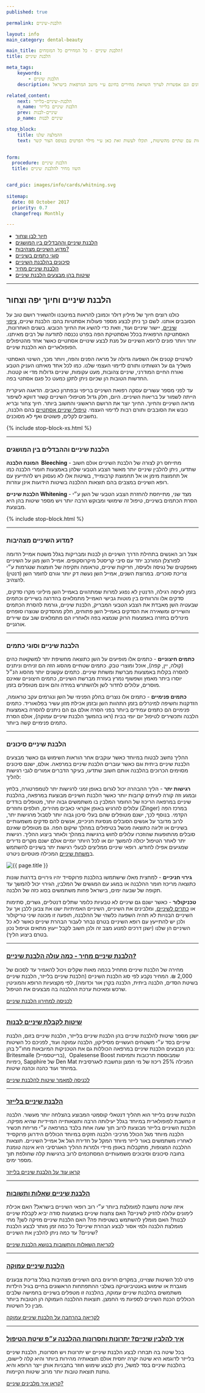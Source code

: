 ```yaml
---
published: true

permalink: הלבנת-שיניים

layout: info
main_category: dental-beauty

main_title: הלבנת שיניים - כל המחירים כל המומחים!
title: הלבנת שיניים

meta_tags:
    keywords:
        - הלבנת שיניים
    description: הלבנת שיניים - כל מה שצריך לדעת על הלבנת שיניים, כל שיטות הטיפול, מחירונים וגם אפשרות לערוך השוואת מחירים בחינם ע״י מיטב המרפאות בישראל!

related_content:
    next: הלבנת-שיניים-בלייזר
    n_name: הלבנת שיניים בלייזר
    prev: שיניים-לבנות
    p_name: שיניים לבנות

stop_block: 
    title: ההמלצה שלנו
    text: למרות שישנן מספר שיטות ביתיות וערכות להלבנה, ההמלצה שלנו היא ״ללכת״ על הדבר האמיתי, דהיינו הלבנת שיניים במרפאה באחת השיטות כדלהלן - לייזר, סדים מסיליקון או קרן אור. התייעצו עם רופא שיניים שעובד לפחות עם שתיים מהשיטות, תוכלו לעשות זאת כאן ע״י מילוי הפרטים בטופס הצור קשר.
        

form:
  procedure: הלבנת שיניים
  title: השוו מחיר להלבנת שיניים


card_pic: images/info/cards/whitning.svg
  
sitemap: 
  date: 08 October 2017
  priority: 0.7
  changefreq: Monthly

---
```

- [חיוך לבן וצחור](#a1)
- [הלבנת שיניים וההבדלים בין המושגים](#a2)
- [מדוע השיניים מצהיבות?](#a3)
- [סוגי כתמים בשיניים](#a4)
- [סיכונים בהלבנת השיניים](#a5)
- [הלבנת שיניים מחיר](#a6)
- [שיטות בהן מבצעים הלבנת שיניים](#a7)

- - - - - -

<a name="a1"></a>

## הלבנת שיניים וחיוך יפה וצחור

כולנו רוצים חיוך של מיליון דולר וכמובן להראות במיטבנו ולהשאיר רושם טוב על הסובבים אותנו. לשם כך ניתן לבצע מספר פעולות אסתטיות בהם: הלבנת שיניים, [ציפוי שיניים](/ציפוי-שיניים), יישור שיניים ועוד, וזאת כדי להשיג את החיוך הכובש. בשנים האחרונות, האסתטיקה הרפואית בכלל ואסתטיקת הפה בפרט נכנסה לתודעה של רבים מאיתנו. יותר ויותר פונים לרופא השיניים על מנת לבצע שינויים אסתטיים כאשר אחד מהטיפולים הפופולאריים הוא הלבנת שיניים. 

לשינויים קטנים אלו השפעה גדולה על מראה הפנים והפה, ויותר מכך, השינוי האסתטי משליך גם על רגשותינו ותורם לדימוי העצמי שלנו. כמו לכל אחד מאיתנו העניק הטבע ואורח החיים המודרני, שיניים צהובות, מעט עקומות, שיניים גדולות מדי או קטנות. החדשות הטובות הן שכיום ניתן לתקן כמעט כל פגם אסתטי בפה. 

עד לפני מספר עשורים עסקה רפואת השיניים בריפוי ובפתרון כאבים. הדאגה העיקרית הייתה לשמור על בריאות השיניים. היום, חלק גדול מטיפולי השיניים קשור דווקא לשיפור מראה השיניים והחיוך. החיוך יוצר את הרושם הראשוני והחשוב ביותר. חיוך צחור ובריא כובש את הסובבים ותורם רבות לדימוי העצמי. [טיפולי שיניים אסתטיים](/טיפולי-שיניים) בהם הלבנה, נחשבים לקלים, פשוטים ואף לא מסוכנים.

 {% include stop-block-xs.html %}  

- - - - - -

<a name="a2"></a>

### הלבנת שיניים וההבדלים בין המושגים

**המונח הלבנה  Bleeching** - מתייחס רק לצורה של הלבנת השיניים אולם חשוב שתדעו, ניתן להלבין שיניים יותר מאשר הצבע הטבעי שלהן באמצעות חומרי הלבנה כמו אל תחמוצת מימן או אל תחמוצת קרבומייד, בשיטות אלו לא נעסוק ויש להתייעץ עם רופא השיניים במצבים בהם תוצאות ההלבנה בשיטות הידועות אינן עוזרות.
 

**הלבנת שיניים Whitening** - מצד שני, מתייחסת להחזרת הצבע הטבעי של השן ע״י הסרת הכתמים בשיניים, טיפול זה שימושי ומבוקש הרבה יותר ויש מספר שיטות בהן היא מבוצעת.

 {% include stop-block.html %}  

- - - - - -

<a name="a3"></a>

### מדוע השיניים מצהיבות?

אצל רוב האנשים בתחילת הדרך השיניים הן לבנות ומבריקות בגלל משטח אמייל הדומה לפורצלן המורכב יחד עם סיבי קריסטל מיקרוסקופים. אמייל השן מגן על השיניים מאפקטים של נגיסה ולעיסה, חריקות שיניים, טראומה ותקיפה של חומצות שנגרמות ע״י צריכת סוכרים. במרוצת השנים, אמייל השן נעשה דק יותר וגורם לחומר השן (דנטין) להצהיב. 

בזמן לעיסה רגילה, הדנטין לא נפגע למרות שמתהווים באמייל השן מיליוני מקרו סדקים, סדקים אלו והרווחים בין מוטות גבישי האמייל מתמלאים בהדרגה בשיירים וכתמים שבעטיה השן מאבדת את הצבע הטבעי המבריק, הלבנת שיניים, גורמת להסרת הכתמים והשיירים ומשאירה את הסדקים באמייל השן פתוחים, חלק מהסדקים שנוצרו סופחים מינרלים בחזרה באמצעות הרוק שנמצא בפה ולאחריו הם מתמלאים שוב עם שיירים אורגניים.
- - - - - -

<a name="a4"></a>

### הלבנת שיניים וסוגי כתמים

**כתמים חיצוניים** - כתמים אלו מופיעים על השן כתוצאה מחשיפת יתר למשקאות כהים (קולה, יין, קפה), אוכל ומוצרי טבק. כתמים שטחיים מהסוג הזה הם זניחים וניתנים להסרה בקלות באמצעות מברשת ומשחת שיניים. כתמים עקשנים יותר מהסוג הנ״ל יוסרו ביתר מאמץ ושפשוף נמרץ בעזרת מברשת השיניים, כתמים חיצוניים שאינם מוסרים, עלולים לחדור לשן ולהשתרש במידה והם אינם מטופלים בזמן.
 

**כתמים פנימיים** - כתמים אלו נוצרים בחלק הפנימי של השן ונגרמים עקב טראומה, הזדקנות וחשיפה למינרלים בזמן התהוות השן ובזמן אכילת מזון עשיר בפלואוריד. כתמים פנימיים הם כתמים עמידים ביותר בפני הסרה אולם גם הם ניתנים להסרה באמצעות הלבנה ותכשירים לטיפול יום יומי בבית (ראו בהמשך הלבנת שיניים עמוקה), אולם הסרת כתמים פנימיים קשה ביותר. 
- - - - - -

<a name="a5"></a>

### הלבנת שיניים סיכונים

ההליך נחשב לבטוח במיוחד כאשר עוקבים אחר הוראות השימוש גם כאשר מבצעים הלבנת שיניים ביתית וגם כאשר עוברים הלבנת שיניים במרפאה. אולם, ישנם סיכונים מסוימים הכרוכים בהלבנה אותם חשוב שתדעו, בעיקר הדברים אמורים לגבי רגישות להליך:
 

**רגישות יתר** - הליך ההבהרה יכול לגרום באופן זמני לרגישות יתר לטמפרטורה, בלחץ ובמגע וזה קורה לעיתים קרובות יותר כאשר הלבנת השיניים מבוצעת במרפאה, בהלבנת שיניים במרפאה הריכוז של החומר המלבין בו משתמשים גבוה יותר, מטופלים בודדים עלולים להרגיש באופן אקראי כאבים מהירים, חולפים וחוזרים (Zinger) במרכז הפה הקדמי. בנוסף לכך, ישנם מטופלים שהם בעלי סיכון גבוה יותר לסבול מרגישות יתר, לרוב מדובר על אנשים הסובלים מנסיגת חניכיים, אנשים להם סדקים משמעותיים בשיניים או זליגה כתוצאה מכשל בטיפולים במהלך שיקום הפה. גם מטופלים שאינם סובלים מהתופעות שהוזכרו עלולים לחוש ברגישות במהלך ולאחר ביצוע ההליך. רגישות יתר לאחר הטיפול יכולה להמשך יום או לכל היותר יומיים אולם ישנם מקרים נדירים שמגיעים אפילו לחודש. רופאי שיניים ממליצים לבעלי רגישות יתר בשיניים להשתמש ב[משחת שיניים](/מברשת-שיניים) המכילה פוטסיום ניטרט.

 ![{{ page.title }}](/images/articles/teeth-whitening.jpg)  

**גירוי חניכיים** - למחצית מאלו שישתמשו בהלבנת פרוקסייד יהיו גירויים בדרגות שונות כתוצאה מריכוז חומר ההלבנה או במגע עם המגשים של המלבין, הגירוי יכול להמשך עד תקופה של שבעה ימים, בישראל פחות משתמשים בסוג כזה של הלבנה.
 

**טכניקולור** - כאשר ישנם גם שיניים לא טבעיות כלומר שתלים דנטליים, גשרים, סתימות או [כתרים לשיניים](/כתרים-לשיניים), ומלבינים את השיניים, השיניים האמיתיות ישנו את צבען ללבן אך על השיניים הבנויות לא תהיה השפעה כלשהי של ההלבנה, תופעה זו מכונה שיני טריקולור ולכן יש להתייעץ עם רופא השיניים בטרם נבחר לעבור הבהרת שיניים כאשר לא כל השיניים הן שלנו (ישנן דרכים למנוע מצב זה ולכן חשוב לקבל ייעוץ מתאים וטיפול נכון בטרם ביצוע הליך).
- - - - - -

<a name="a6"></a>

### [הלבנת שיניים מחיר - כמה עולה הלבנת שיניים?](/מחירון-טיפולי-שיניים)

מחירה של הלבנת שיניים מתחיל בכמה מאות שקלים ויכול להאמיר עד לסכום של 2,000 ₪. המחיר נקבע לפי סוג הלבנת השיניים (הלבנת שיניים בלייזר, הלבנת שיניים בשיטת הסדים, הלבנה ביתית, הלבנה בקרן אור וכדומה), לפי מקצועיות הרופא והמוניטין שרכש ומאיכות ערכת ההלבנה בה מבצעים את הטיפול.

[לכניסה למחירון הלבנת שיניים](/מחירון-טיפולי-שיניים#a5)
- - - - - -

<a name="a7"></a> 

### [שיטות לקבלת שיניים לבנות](/שיניים-לבנות)

ישנן מספר שיטות להלבנת שיניים בהן הלבנת שיניים בלייזר, הלבנת שיניים בזום, הלבנת שיניים בסד ע״י משטחים העשויים מסיליקון, הלבנה עמוקה ועוד, לפניכם כל השיטות בהן מבצעים הלבנת שיניים במרפאה הכוללות גם את הטכניקות המיובאות מחו״ל בהן: Britesmaile (ברייטסמייל),  Opalesense Boost שמבוססת תרכובות ותמיסות כימיות, Sapphire של Den Mat המכילה 25% ריכוז של מי חמצן ונחשבת לאגרסיבית במיוחד ועוד כהנה וכהנה שיטות.

[לכניסה למאמר שיטות להלבנת שיניים](/שיניים-לבנות)
- - - - - -

### [הלבנת שיניים בלייזר](/הלבנת-שיניים-בלייזר)

הלבנת שינים בלייזר הוא תהליך דנטאלי קוסמטי המבוצע בהצלחה יותר מעשור. הלבנה זו נחשבת לפופולארית במיוחד בגלל יעילותה הרבה ותוצאותייה המיידיות שהיא מפיקה. הלבנת השיניים בלייזר מבוצעת לרוב תוך שעה אחת בלבד במרפאה ע״י מריחת תכשיר הלבנה מיוחד מגל הכולל מרכיבי הלבנה חזקים במיוחד הכוללים הידרוגן פרוקסייד לאחריו משתמשים באור לייזר מיוחד המקל על חדירת הגל אל אמייל השיניים. תוצאות ההלבנה המצופות, מתקבלות באופן מיידי ולמרות ההליך האגרסיבי היא איננה טומנת בחובה סיכונים וסיבוכים משמעותיים המסתכמים לרוב ברגישות קלה שחולפת תוך מספר ימים.

[קראו עוד על הלבנת שיניים בלייזר](/הלבנת-שיניים-בלייזר)
- - - - - -

### [הלבנת שיניים שאלות ותשובות](/הבהרת-שיניים)

איזה שיטה נחשבת למומלצת ביותר ע״י רוב רופאי השיניים בישראל? האם אכילת לימונים עלולה להזיק לשיניים? האם צחצוח שיניים באמצעות סודה יביא לקבלת שיניים לבנות? האם מומלץ להשתמש בשטיפות פה? האם הלבנת שיניים מזיקה לשן? מתי מומלצת הלבנה ולמי אסור לבצע הבהרת שיניים? כל כמה זמן מותר לבצע הלבנת שיניים? עד כמה ניתן להלבין את השיניים?

[לקריאת השאלות והתשובות בנושא הלבנת שיניים](/הבהרת-שיניים)
- - - - - -

### [הלבנת שיניים עמוקה](/הלבנת-שיניים-עמוקה)

פרט לכל השיטות שצויינו, במקרים חריגים בהם השיניים מצהיבות בגלל צריכת צבענים מוגברת או שימוש באנטיביוטיקה בשלבי ההתפתחות הראשונים בחיים בגיל הילדות משתמשים בהלבנת שיניים עמוקה, בהלבנה זו מטפלים בשיניים בחמישה שלבים הכוללים הכנת השיניים לספיגת מי החמצן. תוצאות ההלבנה העמוקה הן הטובות ביותר מבין כל השיטות.

[לקריאה בהרחבה על הלבנת שיניים עמוקה](/הלבנת-שיניים-עמוקה)
- - - - - -

### [איך להלבין שיניים? יתרונות וחסרונות ההלבנה ע״פ שיטת הטיפול](/איך-להלבין-שיניים)

בכל שיטה בה תבחרו לבצע הלבנת שיניים יש יתרונות ויש חסרונות, הלבנת שיניים בלייזר לדוגמא היא שיטה יקרה יחסית אולם תוצאותיה מהירות ביותר והיא קלה ליישום, בהלבנת שיניים בסד למשל, ניתן לבצע שימוש חוזר בתבניות אותן ייצר הרופא והיא נותנת תוצאת טובות יותר מרוב שיטות הקיימות.

[קראו איך מלבינים שיניים?](/איך-להלבין-שיניים)